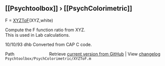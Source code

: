 ## [[Psychtoolbox]] &#8250; [[PsychColorimetric]]

F = [XYZToF](XYZToF)(XYZ,white)  
  
Compute the F function ratio from XYZ.  
This is used in Lab calculations.  
  
10/10/93    dhb   Converted from CAP C code.  




<div class="code_header" style="text-align:right;">
  <span style="float:left;">Path&nbsp;&nbsp;</span> <span class="counter">Retrieve <a href=
  "https://raw.github.com/Psychtoolbox-3/Psychtoolbox-3/beta/Psychtoolbox/PsychColorimetric/XYZToF.m">current version from GitHub</a> | View <a href=
  "https://github.com/Psychtoolbox-3/Psychtoolbox-3/commits/beta/Psychtoolbox/PsychColorimetric/XYZToF.m">changelog</a></span>
</div>
<div class="code">
  <code>Psychtoolbox/PsychColorimetric/XYZToF.m</code>
</div>

